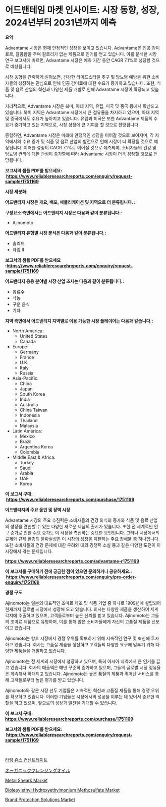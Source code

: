 <p><h1>어드밴테임 마켓 인사이트: 시장 동향, 성장, 2024년부터 2031년까지 예측</h1></p><p><strong>요약</strong></p>
<p><p>Advantame 시장은 현재 안정적인 성장을 보이고 있습니다. Advantame은 인공 감미료로, 달콤함을 주며 칼로리가 없는 제품으로 인기를 얻고 있습니다.  이를 분석한 시장 연구 보고서에 따르면, Advantame 시장은 예측 기간 동안 CAGR 7.1%로 성장할 것으로 예상됩니다.</p><p>시장 동향을 간략하게 살펴보면, 건강한 라이프스타일 추구 및 당뇨병 예방을 위한 소비자들의 성장하는 관심으로 인해 인공 감미료에 대한 수요가 증가하고 있습니다. 또한, 식품 및 음료 산업의 혁신과 다양한 제품 개발로 인해 Advantame 시장이 확장되고 있습니다.</p><p>지리적으로, Advantame 시장은 북미, 아태 지역, 유럽, 미국 및 중국 등에서 확산되고 있습니다. 북미 지역은 Advantame 시장에서 큰 점유율을 차지하고 있으며, 아태 지역 및 중국에서도 수요가 높아지고 있습니다. 유럽과 미국은 또한 Advantame 제품의 수요가 증가하고 있는 지역으로, 시장 성장에 큰 기여를 할 것으로 전망됩니다.</p><p>종합하면, Advantame 시장은 미래에 안정적인 성장을 이어갈 것으로 보여지며, 각 지역에서의 수요 증가 및 식품 및 음료 산업의 발전으로 인해 시장이 더 확장될 것으로 예상됩니다. 이러한 성장이 CAGR 7.1%로 이어질 것으로 예측되며, 소비자들의 건강 및 당뇨병 관리에 대한 관심이 증가함에 따라 Advantame 시장이 더욱 성장할 것으로 전망됩니다.</p></p>
<p><strong>보고서의 샘플 PDF를 받으세요: &nbsp;<a href="https://www.reliableresearchreports.com/enquiry/request-sample/1751169">https://www.reliableresearchreports.com/enquiry/request-sample/1751169</a></strong></p>
<p><strong>시장 세분화:</strong></p>
<p><strong> 어드밴티지 시장은 개요, 배포, 애플리케이션 및 지역으로 더 분류됩니다. :</strong></p>
<p><strong>구성요소 측면에서는 어드밴티지 시장은 다음과 같이 분류됩니다.:</strong></p>
<p><ul><li>Ajinomoto</li></ul></p>
<p><strong> 어드밴티지 유형별 시장 분석은 다음과 같이 분류됩니다.:</strong></p>
<p><ul><li>솔리드</li><li>타입 II</li></ul></p>
<p><strong>보고서의 샘플 PDF를 받으세요 :<a href="https://www.reliableresearchreports.com/enquiry/request-sample/1751169">https://www.reliableresearchreports.com/enquiry/request-sample/1751169</a></strong></p>
<p><strong> 어드밴티지 응용 분야별 시장 산업 조사는 다음과 같이 분류됩니다.:</strong></p>
<p><ul><li>음료수</li><li>낙농</li><li>구운 음식</li><li>기타</li></ul></p>
<p><strong>지역 측면에서 어드밴티지 지역별로 이용 가능한 시장 플레이어는 다음과 같습니다.:</strong></p>
<p><ul>
    <li>
        North America:
        <ul>
            <li>United States</li>
            <li>Canada</li>
        </ul>
    </li>
    <li>
        Europe:
        <ul>
            <li>Germany</li>
            <li>France</li>
            <li>U.K.</li>
            <li>Italy</li>
            <li>Russia</li>
        </ul>
    </li>
    <li>
        Asia-Pacific:
        <ul>
            <li>China</li>
            <li>Japan</li>
            <li>South Korea</li>
            <li>India</li>
            <li>Australia</li>
            <li>China Taiwan</li>
            <li>Indonesia</li>
            <li>Thailand</li>
            <li>Malaysia</li>
        </ul>
    </li>
    <li>
        Latin America:
        <ul>
            <li>Mexico</li>
            <li>Brazil</li>
            <li>Argentina Korea</li>
            <li>Colombia</li>
        </ul>
    </li>
    <li>
        Middle East & Africa:
        <ul>
            <li>Turkey</li>
            <li>Saudi</li>
            <li>Arabia</li>
            <li>UAE</li>
            <li>Korea</li>
        </ul>
    </li>
    </ul></p>
<p><strong>이 보고서 구매: &nbsp;<a href="https://www.reliableresearchreports.com/purchase/1751169">https://www.reliableresearchreports.com/purchase/1751169</a></strong></p>
<p><strong>어드밴티지의 주요 동인 및 장벽 시장</strong></p>
<p><p>Advantame 시장의 주요 추진력은 소비자들의 건강 의식의 증가와 식품 및 음료 산업의 성장을 견인할 수 있는 다양한 새로운 제품의 출시가 있습니다. 또한 전 세계적인 인구 증가로 인한 수요 증가도 이 시장을 촉진하는 중요한 요인입니다. 그러나 시장에서의 규제와 규제 환경의 불확실성은 이 시장의 성장을 제한하는 주요 장애물 중 하나입니다. 또한 소비자들의 건강 문제에 대한 우려와 대외 경쟁력 소실 등과 같은 다양한 도전이 이 시장에서 겪는 문제입니다.</p></p>
<p><strong><a href="https://www.reliableresearchreports.com/advantame-r1751169">https://www.reliableresearchreports.com/advantame-r1751169</a></strong></p>
<p><strong>이 보고서를 구매하기 전에 궁금한 점이 있으면 문의하거나 공유하세요.: &nbsp;<a href="https://www.reliableresearchreports.com/enquiry/pre-order-enquiry/1751169">https://www.reliableresearchreports.com/enquiry/pre-order-enquiry/1751169</a></strong></p>
<p><strong>경쟁 구도</strong></p>
<p><p>Ajinomoto는 일본의 대표적인 조미료 제조 및 식품 기업 중 하나로 1909년에 설립되어 현재까지 글로벌 시장에서 성장해 오고 있습니다. 회사는 다양한 제품을 생산하여 세계 각지에 수출하고 있으며, 고객들로부터 높은 신뢰를 받고 있습니다. Ajinomoto는 그들의 조미료 제품으로 유명하며, 이를 통해 많은 소비자들에게 자신의 고품질 제품을 선보이고 있습니다.</p><p>Ajinomoto는 향후 시장에서 경쟁 우위를 확보하기 위해 지속적인 연구 및 혁신에 투자하고 있습니다. 회사는 고품질 제품을 생산하고 고객들의 다양한 요구에 맞추기 위해 다양한 제품들을 개발하고 있습니다.</p><p>Ajinomoto는 전 세계의 시장에서 성장하고 있으며, 특히 아시아 지역에서 큰 인기를 끌고 있습니다. 회사의 매출액은 매년 꾸준히 증가하고 있으며, 그들의 글로벌 시장 점유율은 계속해서 확대되고 있습니다. Ajinomoto는 높은 품질의 제품과 뛰어난 서비스를 통해 고객들로부터 높은 평가를 받고 있습니다.</p><p>Ajinomoto와 같은 시장 선두 기업들은 지속적인 혁신과 고품질 제품을 통해 경쟁 우위를 확보하고 있습니다. 이러한 기업들은 시장에서의 성공을 이루는 데 있어서 중요한 역할을 하고 있으며, 앞으로의 성장과 발전을 기대할 수 있습니다.</p></p>
<p><strong>이 보고서 구매: &nbsp; <a href="https://www.reliableresearchreports.com/purchase/1751169">https://www.reliableresearchreports.com/purchase/1751169</a></strong></p>
<p><strong>보고서의 샘플 PDF를 받으세요: &nbsp;<a href="https://www.reliableresearchreports.com/enquiry/request-sample/1751169">https://www.reliableresearchreports.com/enquiry/request-sample/1751169</a></strong><strong></strong></p>
<p>&nbsp;</p>
<p><p><a href="https://github.com/TobyKub4685/Market-Research-Report-List-1/blob/main/910242323104.md">라임 쥬스 컨센트레이트</a></p><p><a href="https://github.com/nxboeu02965442/Market-Research-Report-List-1/blob/main/705431925342.md">オーガニッククレンジングオイル</a></p><p><a href="https://view.publitas.com/reportprime-1/metal-shears-market-insights-into-market-cagr-market-trends-and-growth-strategies/">Metal Shears Market</a></p><p><a href="https://issuu.com/reportprime-2/docs/dioleoylethyl-hydroxyethylmonium-methosulfate-mark">Dioleoylethyl Hydroxyethylmonium Methosulfate Market</a></p><p><a href="https://github.com/juniordelafrance/Market-Research-Report-List-2/blob/main/brand-protection-solutions-market.md">Brand Protection Solutions Market</a></p></p>